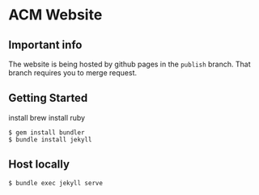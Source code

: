 # ACM Website

## Important info
The website is being hosted by github pages in the ``publish`` branch. That branch requires you to merge request.

## Getting Started

install brew 
install ruby

```
$ gem install bundler
$ bundle install jekyll
```

## Host locally 
```
$ bundle exec jekyll serve
```
